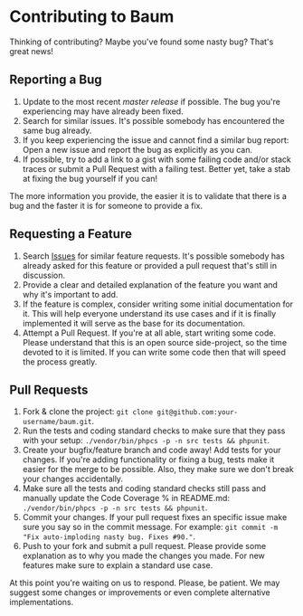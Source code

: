 # Contributing to Baum

Thinking of contributing? Maybe you've found some nasty bug? That's great news!

## Reporting a Bug

1. Update to the most recent *master release* if possible. The bug you're experiencing may have already been fixed.
2. Search for similar issues. It's possible somebody has encountered the same bug already.
3. If you keep experiencing the issue and cannot find a similar bug report: Open a new issue and report the bug as explicitly as you can.
4. If possible, try to add a link to a gist with some failing code and/or stack traces or submit a Pull Request with a failing test. Better yet, take
a stab at fixing the bug yourself if you can!

The more information you provide, the easier it is to validate that there is a bug and the faster it is for someone to provide a fix.

## Requesting a Feature

1. Search [Issues](https://github.com/TopOnePercent/baum/issues) for similar feature requests. It's possible somebody has already asked for this feature or provided a pull request that's still in discussion.
2. Provide a clear and detailed explanation of the feature you want and why it's important to add.
3. If the feature is complex, consider writing some initial documentation for it. This will help everyone understand its use cases and if it is finally implemented it will serve as the base for its documentation.
4. Attempt a Pull Request. If you're at all able, start writing some code. Please understand that this is an open source side-project, so the time devoted to it is limited. If you can write some code then that will speed the process greatly.

## Pull Requests

1. Fork & clone the project: `git clone git@github.com:your-username/baum.git`.
2. Run the tests and coding standard checks to make sure that they pass with your setup: `./vendor/bin/phpcs -p -n src tests && phpunit`.
3. Create your bugfix/feature branch and code away! Add tests for your changes. If you're adding functionality or fixing a bug, tests make it easier for the merge to be possible. Also, they make sure we don't break your changes accidentally.
4. Make sure all the tests and coding standard checks still pass and manually update the Code Coverage % in README.md: `./vendor/bin/phpcs -p -n src tests && phpunit`.
5. Commit your changes. If your pull request fixes an specific issue make sure you say so in the commit message. For example: `git commit -m "Fix auto-imploding nasty bug. Fixes #90."`.
6. Push to your fork and submit a pull request. Please provide some explanation as to why you made the changes you made. For new features make sure to explain a standard use case.

At this point you're waiting on us to respond. Please, be patient. We may suggest some changes or improvements or even complete alternative implementations.
